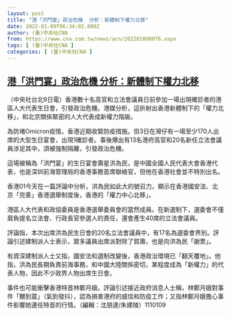 ```yaml
---
layout: post
title: "港「洪門宴」政治危機  分析：新體制下權力北移"
date: 2022-01-09T06:34:02.000Z
author: (臺)中央社CNA
from: https://www.cna.com.tw/news/acn/202201090076.aspx
tags: [ (臺)中央社CNA ]
categories: [ (臺)中央社CNA ]
---
```

<!--1641710042000-->
[港「洪門宴」政治危機  分析：新體制下權力北移](https://www.cna.com.tw/news/acn/202201090076.aspx)
------

<div>
<div></div><div><p>（中央社台北9日電）香港數十名高官和立法會議員日前參加一場出現確診者的港區人大代表生日會，引發政治危機。港媒分析，這折射出香港新體制下的「權力北移」，和北京關係緊密的人大代表成新權力階級。</p><p>為防堵Omicron疫情，香港近期收緊防疫措施。但3日在灣仔有一場至少170人出席的大型生日宴會，出現1確診者。事後爆出有13名港府高官和20名新任立法會議員涉足其中，須被強制隔離，引發政治危機。</p><p>這場被稱為「洪門宴」的生日宴會壽星洪為民，是中國全國人民代表大會香港代表，也是深圳前海管理局的香港事務首席聯絡官，但他在香港社會並不特別出名。</p><p>香港01今天在一篇評論中分析，洪為民如此大的號召力，顯示在香港國安法、北京「完善」香港選舉制度後，香港的「權力中心北移」。</p><p>港區人大代表和政協委員是香港選舉委員會的當然成員。在新選制下，選委會不僅肩負提名立法會、行政長官參選人的責任，還會產生40席的立法會議員。</p><p>評論指，本次出席洪為民生日會的20名立法會議員中，有17名為選委會界別。評論引述建制派人士表示，眾多議員出席派對除了賀壽，也是向洪為民「謝票」。</p><p>有資深建制派人士又指，國安法和選制改變後，香港政治環境已「翻天覆地」。他指，洪為民長期負責前海事務，和中國大陸關係密切，某程度成為「新權力」的代表人物，因此不少政界人物出席生日會。</p><p>事件也可能衝擊香港特首林鄭月娥。評論引述接近政府消息人士稱，林鄭月娥對事件「嬲到震」（氣到發抖），認為損害港府的威信和防疫工作；又指林鄭月娥擔心事件影響她連任特首的行情。（編輯：沈朋達/朱建陵）1110109</p></div>
</div>
